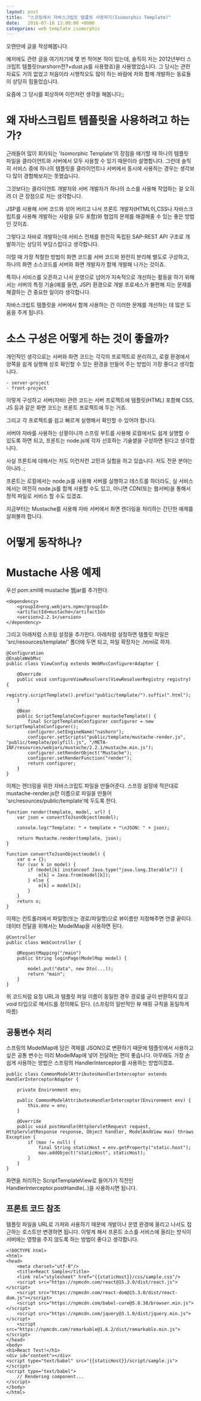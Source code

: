```yaml
---
layout: post
title:  "스프링에서 자바스크립트 템플릿 사용하기(Isomorphic Template)"
date:   2016-07-18 13:00:00 +0000
categories: web template isomorphic
---
```


오랜만에 글을 작성해봅니다.

예저에도 관련 글을 여기저기에 몇 번 적어본 적이 있는데, 솔직히 저는 2012년부터 스크립트 템플릿(narshorn전?+dust.js를 사용했죠)을 사용했었습니다.
그 당시는 관련 자료도 거의 없었고 처음이라 시행착오도 많이 하는 바람에 저와 함께 개발하는 동료들이 상당히 힘들었습니다.

요즘에 그 당시를 회상하며 이런저런 생각을 해봅니다;;

# 왜 자바스크립트 템플릿을 사용하려고 하는가?

근래들어 많이 회자되는 'Isomorphic Template'의 장점을 얘기할 때 하나의 템플릿 파일을 클라이언트와 서버에서 모두 사용할 수 있기 때문이라 설명합니다.
그런데 솔직히 서비스 중에 하나의 템플릿을 클라이언트나 서버에서 동시에 사용하는 경우는 생각보다 많이 경험해보지는 못했습니다.

그것보다는 클라이언트 개발자와 서버 개발자가 하나의 소스를 사용해 작업하는 걸 오히려 더 큰 장점으로 저는 생각합니다.

JSP를 사용해 서버 코드와 섞어 버리고 나서 프론트 개발자(HTML이,CSS나 자바스크립트를 사용해 개발하는 사람을 모두 포함)와 협업의 문제를 해결해줄 수 있는 좋은 방법인 것이죠.

그렇다고 자바로 개발하는데 서비스 전체를 완전히 독립된 SAP-REST API 구조로 개발하기는 상당히 부담스럽다고 생각합니다.

이럴 때 가장 적절한 방법이 화면 코드를 서버 코드와 완전히 분리해 별도로 구성하고, 하나의 화면 소스코드를 서버와 화면 개발자가 함께 개발해 나가는 것이죠.

특히나 서비스를 오픈하고 나서 운영으로 넘어가 지속적으로 개선하는 활동을 하기 위해서는 서버의 특정 기술(예를 들면, JSP) 환경으로 개발 프로세스가 불편해 지는 문제를 해결하는 건 중요한 일이라 생각합니다.

자바스크립트 템플릿을 서버에서 함께 사용하는 건 이러한 문제를 개선하는 데 많은 도움을 주게 됩니다.

# 소스 구성은 어떻게 하는 것이 좋을까?

개인적인 생각으로는 서버와 화면 코드는 각각의 프로젝트로 분리하고, 로컬 환경에서 양쪽을 쉽게 실행해 상호 확인할 수 있는 환경을 만들어 주는 방법이 가장 좋다고 생각합니다.

    - server-project
    - front-project

이렇게 구성하고 서버(자바) 관련 코드는 서버 프로젝트에 템플릿(HTML) 포함해 CSS, JS 등과 같은 화면 코드는 프론트 프로젝트에 두는 거죠.

그리고 각 프로젝트를 쉽고 빠르게 실행해서 확인할 수 있어야 합니다.

서버야 자바를 사용하는 상황이니까 스프링 부트를 사용해 로컬에서도 쉽게 실행할 수 있도록 하면 되고, 프론트는 node.js에 각자 선호하는 기술셑을 구성하면 된다고 생각합니다.

사실 프론트에 대해서는 저도 이런저런 고민과 실험을 하고 있습니다. 저도 전문 분야는 아니라..;

프론트는 로컬에서는 node.js를 사용해 서버를 실행하고 테스트를 하더라도, 실 서비스에서는 여전히 node.js를 함께 사용할 수도 있고, 아니면 CDN(또는 웹서버)을 통해서 정적 파일로 서비스 할 수도 있겠죠.

지금부터는 Mustache를 사용해 자바 서버에서 화면 렌더링을 처리하는 간단한 예제를 살펴볼까 합니다.

# 어떻게 동작하나?

# Mustache 사용 예제

우선 pom.xml에 mustache 웹jar를 추가한다.

    <dependency>
        <groupId>org.webjars.npm</groupId>
        <artifactId>mustache</artifactId>
        <version>2.2.1</version>
    </dependency>

그리고 아래처럼 스프링 설정을 추가한다. 아래처럼 설정하면 템플릿 파일은 'src/resources/template/' 폴더에 두면 되고, 파일 확장자는 .html로 하자.

    @Configuration
    @EnableWebMvc
    public class ViewConfig extends WebMvcConfigurerAdapter {

        @Override
        public void configureViewResolvers(ViewResolverRegistry registry) {
            registry.scriptTemplate().prefix("public/template/").suffix(".html");
        }

        @Bean
        public ScriptTemplateConfigurer mustacheTemplate() {
            final ScriptTemplateConfigurer configurer = new ScriptTemplateConfigurer();
            configurer.setEngineName("nashorn");
            configurer.setScripts("public/template/mustache-render.js", "public/template/polyfill.js", "/META-INF/resources/webjars/mustache/2.2.1/mustache.min.js");
            configurer.setRenderObject("Mustache");
            configurer.setRenderFunction("render");
            return configurer;
        }
    }

이제는 렌더링을 위한 자바스크립트 파일을 만들어준다. 스프링 설정에 적은대로 mustache-render.js란 이름으로 파일을 만들어 'src/resources/public/template'에 두도록 한다.

    function render(template, model, url) {
        var json = convertToJsonObject(model);

        console.log("Template: " + template + "\nJSON: " + json);

        return Mustache.render(template, json);
    }

    function convertToJsonObject(model) {
        var o = {};
        for (var k in model) {
            if (model[k] instanceof Java.type("java.lang.Iterable")) {
                o[k] = Java.from(model[k]);
            } else {
                o[k] = model[k];
            }
        }
        return o;
    }

이제는 컨트롤러에서 파일명(또는 경로/파일명)으로 뷰이름만 지정해주면 연결 끝이다. 데이터 전달을 위해서는 ModelMap을 사용하면 된다.

    @Controller
    public class WebController {

        @RequestMapping("/main")
        public String loginPage(ModelMap model) {

            model.put("data", new Dto(...));
            return "main";
        }
    }

위 코드처럼 요청 URL과 템플릿 파일 이름이 동일한 경우 경로를 굳이 반환하지 않고 void 타입으로 메서드를 정의해도 된다. (스프링의 일반적인 뷰 매핑 규칙을 동일하게 따름)

## 공통변수 처리

스프링의 ModelMap에 담은 객체를 JSON으로 변환하기 때문에 템플릿에서 사용하고 싶은 공통 변수는 미리 ModelMap에 넣어 전달하는 편이 좋습니다.
아무래도 가장 손 쉽게 사용하는 방법은 스프링의 HandlerInterceptor를 사용하는 방법이겠죠.

    public class CommonModelAttributesHandlerInterceptor extends HandlerInterceptorAdapter {

        private Environment env;

        public CommonModelAttributesHandlerInterceptor(Environment env) {
            this.env = env;
        }

        @Override
        public void postHandle(HttpServletRequest request, HttpServletResponse response, Object handler, ModelAndView mav) throws Exception {
            if (mav != null) {
                final String staticHost = env.getProperty("static.host");
                mav.addObject("staticHost", staticHost);
            }
        }
    }

화면을 처리하는 ScriptTemplateView로 들어가기 직전인 HandlerInterceptor.postHandle(..)을 사용하시면 됩니다. 

## 프론트 코드 참조

템플릿 파일을 URL로 가져와 사용하기 때문에 개발이나 운영 환경에 올리고 나서도 접근하는 호스트만 변경하면 됩니다.
이렇게 해서 프론트 소스를 서비스에 올리는 방식이 서버에는 영향을 주지 않도록 하는 방법이 좋다고 생각합니다.

    <!DOCTYPE html>
    <html>
    <head>
        <meta charset="utf-8"/>
        <title>React Sample</title>
        <link rel="stylesheet" href="{{staticHost}}/css/sample.css"/>
        <script src="https://npmcdn.com/react@15.3.0/dist/react.js"></script>
        <script src="https://npmcdn.com/react-dom@15.3.0/dist/react-dom.js"></script>
        <script src="https://npmcdn.com/babel-core@5.8.38/browser.min.js"></script>
        <script src="https://npmcdn.com/jquery@3.1.0/dist/jquery.min.js"></script>
        <script src="https://npmcdn.com/remarkable@1.6.2/dist/remarkable.min.js"></script>
    </head>
    <body>
    <h1>React Test!</h1>
    <div id="content"></div>
    <script type="text/babel" src="{{staticHost}}/script/sample.js"></script>
    <script type="text/babel">
        // Rendering component...
    </script>
    </body>
    </html>
